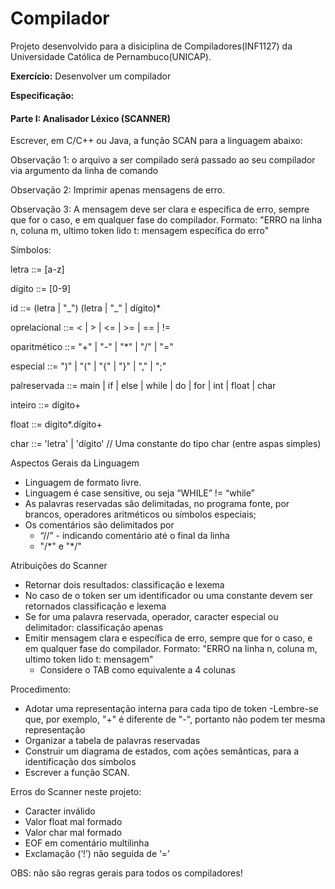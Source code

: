 # Compilador

Projeto desenvolvido para a disiciplina de Compiladores(INF1127) da Universidade Católica de Pernambuco(UNICAP).

**Exercício:** Desenvolver um compilador

**Especificação:**

#### Parte I: Analisador Léxico (SCANNER)

Escrever, em C/C++ ou Java, a função SCAN para a linguagem abaixo:

Observação 1: o arquivo a ser compilado será passado ao seu compilador via argumento da linha de comando

Observação 2: Imprimir apenas mensagens de erro.

Observação 3: A mensagem deve ser clara e específica de erro, sempre que for o caso, e em qualquer fase do compilador. Formato: "ERRO na linha n, coluna m, ultimo token lido t: mensagem específica do erro"

Símbolos:

letra ::= \[a-z]

dígito ::= \[0-9]

id ::= (letra | "\_") (letra | "_" | dígito)*

oprelacional ::= <  |  >  |  <=  |  >=  |  ==  |  !=

oparitmético ::= "+"  |  "-"  |  "\*"  |  "/"  |  "="

especial ::= ")"  |  "("  |  "{"  |  "}"  |  ","  |  ";"

palreservada ::= main  |  if  |  else  |  while  |  do  |  for  |  int  |  float  |  char

inteiro ::= dígito+

float ::= dígito*.dígito+

char ::= 'letra'  |  'dígito'         // Uma constante do tipo char (entre aspas simples)

Aspectos Gerais da Linguagem
- Linguagem de formato livre.
- Linguagem é case sensitive, ou seja “WHILE” != “while”
- As palavras reservadas são delimitadas, no programa fonte, por brancos, operadores aritméticos ou símbolos especiais;
- Os comentários são delimitados por
  - “//” - indicando comentário até o final da linha
  - "/\*" e "*/"

Atribuições do Scanner
- Retornar dois resultados: classificação e lexema
- No caso de o token ser um identificador ou uma constante devem ser retornados classificação e lexema
- Se for uma palavra reservada, operador, caracter especial ou delimitador: classificação apenas
- Emitir mensagem clara e específica de erro, sempre que for o caso, e em qualquer fase do compilador. Formato: "ERRO na linha n, coluna m, ultimo token lido t: mensagem"
  - Considere o TAB como equivalente a 4 colunas

Procedimento:
- Adotar uma representação interna para cada tipo de token
  -Lembre-se que, por exemplo, "+" é diferente de "-", portanto não podem ter mesma representação
- Organizar a tabela de palavras reservadas
- Construir um diagrama de estados, com ações semânticas, para a identificação dos símbolos
- Escrever a função SCAN.

Erros do Scanner neste projeto:
- Caracter inválido
- Valor float mal formado
- Valor char mal formado
- EOF em comentário multilinha
- Exclamação (‘!’) não seguida de ‘=’

OBS: não são regras gerais para todos os compiladores!



